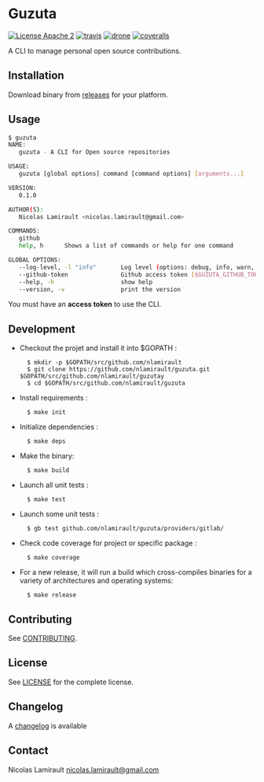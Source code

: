 # Guzuta

[![License Apache 2][badge-license]][LICENSE]
[![travis][badge-travis]][travis]
[![drone][badge-drone]][drone]
[![coveralls][badge-coveralls]][coveralls]

A CLI to manage personal open source contributions.

## Installation

Download binary from [releases][] for your platform.

## Usage

```bash
$ guzuta
NAME:
   guzuta - A CLI for Open source repositories

USAGE:
   guzuta [global options] command [command options] [arguments...]

VERSION:
   0.1.0

AUTHOR(S):
   Nicolas Lamirault <nicolas.lamirault@gmail.com>

COMMANDS:
   github
   help, h      Shows a list of commands or help for one command

GLOBAL OPTIONS:
   --log-level, -l "info"       Log level (options: debug, info, warn, error, fatal, panic)
   --github-token               Github access token [$GUZUTA_GITHUB_TOKEN]
   --help, -h                   show help
   --version, -v                print the version

```

You must have an **access token** to use the CLI.


## Development

* Checkout the projet and install it into $GOPATH :

        $ mkdir -p $GOPATH/src/github.com/nlamirault
        $ git clone https://github.com/nlamirault/guzuta.git $GOPATH/src/github.com/nlamirault/guzutay
        $ cd $GOPATH/src/github.com/nlamirault/guzuta

* Install requirements :

        $ make init

* Initialize dependencies :

        $ make deps

* Make the binary:

        $ make build

* Launch all unit tests :

        $ make test

* Launch some unit tests :

        $ gb test github.com/nlamirault/guzuta/providers/gitlab/

* Check code coverage for project or specific package :

        $ make coverage

* For a new release, it will run a build which cross-compiles binaries for
  a variety of architectures and operating systems:

        $ make release


## Contributing

See [CONTRIBUTING](CONTRIBUTING.md).


## License

See [LICENSE][] for the complete license.


## Changelog

A [changelog](ChangeLog.md) is available


## Contact

Nicolas Lamirault <nicolas.lamirault@gmail.com>


[badge-license]: https://img.shields.io/badge/license-Apache_2-green.svg?style=flat
[LICENSE]: https://github.com/nlamirault/guzuta/blob/master/LICENSE
[travis]: https://travis-ci.org/nlamirault/guzuta
[badge-travis]: http://img.shields.io/travis/nlamirault/guzuta.svg?style=flat
[badge-drone]: https://drone.io/github.com/nlamirault/guzuta/status.png
[drone]: https://drone.io/github.com/nlamirault/guzuta/latest
[badge-coveralls]: https://coveralls.io/repos/nlamirault/guzuta/badge.svg
[coveralls]: https://coveralls.io/r/nlamirault/guzuta

[releases]: https://github.com/nlamirault/guzuta/releases
